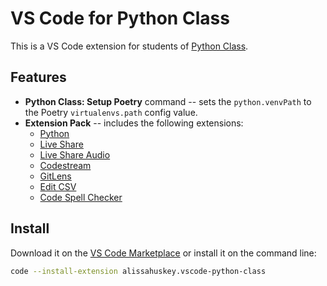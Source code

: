 VS Code for Python Class
========================

This is a VS Code extension for students of [Python Class][python-class].

Features
--------

* **Python Class: Setup Poetry** command -- sets the `python.venvPath` to the Poetry `virtualenvs.path` config value.
* **Extension Pack** -- includes the following extensions:
    - [Python][ext-python]
    - [Live Share][ext-liveshare]
    - [Live Share Audio][ext-liveshare-audio]
    - [Codestream][ext-codestream]
    - [GitLens][ext-gitlens]
    - [Edit CSV][ext-edit-csv]
    - [Code Spell Checker][ext-spelling]


Install
-------

Download it on the [VS Code Marketplace][download] or install it on the command line:

```bash
code --install-extension alissahuskey.vscode-python-class
```


[python-class]: https://alissa-huskey.github.io/python-class/intro.html
[download]: https://marketplace.visualstudio.com/items?itemName=alissahuskey.vscode-python-class

[ext-python]: https://marketplace.visualstudio.com/items?itemName=ms-python.python
[ext-liveshare]: https://marketplace.visualstudio.com/items?itemName=ms-vsliveshare.vsliveshare
[ext-liveshare-audio]: https://marketplace.visualstudio.com/items?itemName=ms-vsliveshare.vsliveshare-audio
[ext-codestream]: https://marketplace.visualstudio.com/items?itemName=CodeStream.codestream
[ext-gitlens]: https://marketplace.visualstudio.com/items?itemName=eamodio.gitlens
[ext-edit-csv]: https://marketplace.visualstudio.com/items?itemName=janisdd.vscode-edit-csv
[ext-spelling]: https://marketplace.visualstudio.com/items?itemName=streetsidesoftware.code-spell-checker
